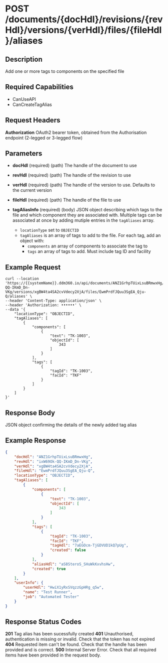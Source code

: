 # POST /documents/{docHdl}/revisions/{revHdl}/versions/{verHdl}/files/{fileHdl}/aliases

## Description
Add one or more tags to components on the specified file

## Required Capabilities
* CanUseAPI
* CanCreateTagAlias

## Request Headers

**Authorization** OAuth2 bearer token, obtained from the Authorisation endpoint (2-legged or 3-legged flow)

## Parameters
* **docHdl** (required) (path) The handle of the document to use

* **revHdl** (required) (path) The handle of the revision to use

* **verHdl** (required) (path) The handle of the version to use. Defaults to the current version

* **fileHdl** (required) (path) The handle of the file to use

* **tagAliasInfo** (required) (body) JSON object describing which tags to the file and which component they are associated with. Multiple tags can be associated at once by adding mutiple entries in the `tagAliases` array.
    * `locationType` set to `OBJECTID`
    * `tagAliases` is an array of tags to add to the file. For each tag, add an object with:
        * `components` an array of components to associate the tag to
        * `tags` an array of tags to add. Must include tag ID and facility

## Example Request
```
curl --location 'https://{{systemName}}.ddm360.io/api/documents/ANZ1GrhpTUixLsuBRmwxHg/revisions/ixW69Ok-QQ-IKmD_Dn-VKg/versions/xgBW4ta4SA2cvVdecy2XjA/files/EwmPrdfJQuu3SgEA_Qju-Q/aliases' \
--header 'Content-Type: application/json' \
--header 'Authorization: ••••••' \
--data '{
    "locationType": "OBJECTID",
    "tagAliases": [
        {
            "components": [
                {
                    "text": "TK-1003",
                    "objectId": [
                        343
                    ]
                }
            ],
            "tags": [
                {
                    "tagId": "TK-1003",
                    "facId": "TKF"
                }
            ]
        }
    ]
}'
```

## Response Body
JSON object confirming the details of the newly added tag alias

## Example Response
```JSON
{
    "docHdl": "ANZ1GrhpTUixLsuBRmwxHg",
    "revHdl": "ixW69Ok-QQ-IKmD_Dn-VKg",
    "verHdl": "xgBW4ta4SA2cvVdecy2XjA",
    "fileHdl": "EwmPrdfJQuu3SgEA_Qju-Q",
    "locationType": "OBJECTID",
    "tagAliases": [
        {
            "components": [
                {
                    "text": "TK-1003",
                    "objectId": [
                        343
                    ]
                }
            ],
            "tags": [
                {
                    "tagId": "TK-1003",
                    "facId": "TKF",
                    "tagHdl": "7aEGOcm-TjGDVUD1kQ7pUg",
                    "created": false
                }
            ],
            "aliasHdl": "aS8SteroS_SHuWkKxvhsHw",
            "created": true
        }
    ],
    "userInfo": {
        "userHdl": "HwiX1yRxSVqzzGpHRg_q5w",
        "name": "Test Runner",
        "job": "Automated Tester"
    }
}
```

## Response Status Codes
**201** Tag alias has been sucessfully created
**401** Unauthorised, authentication is missing or invalid. Check that the token has not expired
**404** Requested item can't be found. Check that the handle has been provided and is correct.
**500** Internal Server Error. Check that all required items have been provided in the request body.


